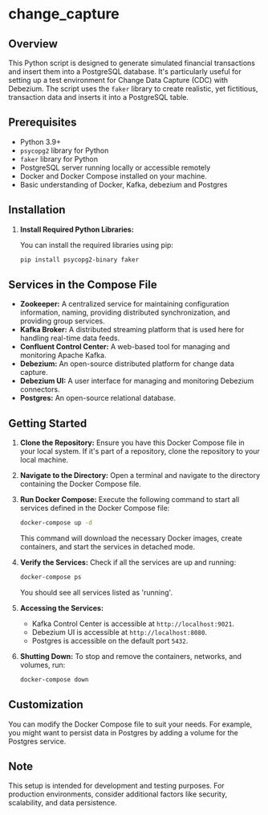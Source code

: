 # change_capture

## Overview

This Python script is designed to generate simulated financial transactions and insert them into a PostgreSQL database. It's particularly useful for setting up a test environment for Change Data Capture (CDC) with Debezium. The script uses the `faker` library to create realistic, yet fictitious, transaction data and inserts it into a PostgreSQL table.



## Prerequisites

- Python 3.9+
- `psycopg2` library for Python
- `faker` library for Python
- PostgreSQL server running locally or accessible remotely
- Docker and Docker Compose installed on your machine.
- Basic understanding of Docker, Kafka, debezium and Postgres 

## Installation

1. **Install Required Python Libraries:**

   You can install the required libraries using pip:

   ```bash
   pip install psycopg2-binary faker
   ```

## Services in the Compose File

- **Zookeeper:** A centralized service for maintaining configuration information, naming, providing distributed synchronization, and providing group services.
- **Kafka Broker:** A distributed streaming platform that is used here for handling real-time data feeds.
- **Confluent Control Center:** A web-based tool for managing and monitoring Apache Kafka.
- **Debezium:** An open-source distributed platform for change data capture.
- **Debezium UI:** A user interface for managing and monitoring Debezium connectors.
- **Postgres:** An open-source relational database.

## Getting Started

1. **Clone the Repository:**
   Ensure you have this Docker Compose file in your local system. If it's part of a repository, clone the repository to your local machine.

2. **Navigate to the Directory:**
   Open a terminal and navigate to the directory containing the Docker Compose file.

3. **Run Docker Compose:**
   Execute the following command to start all services defined in the Docker Compose file:

   ```bash
   docker-compose up -d
   ```

   This command will download the necessary Docker images, create containers, and start the services in detached mode.

4. **Verify the Services:**
   Check if all the services are up and running:

   ```bash
   docker-compose ps
   ```

   You should see all services listed as 'running'.

5. **Accessing the Services:**
   - Kafka Control Center is accessible at `http://localhost:9021`.
   - Debezium UI is accessible at `http://localhost:8080`.
   - Postgres is accessible on the default port `5432`.

6. **Shutting Down:**
   To stop and remove the containers, networks, and volumes, run:

   ```bash
   docker-compose down
   ```

## Customization
You can modify the Docker Compose file to suit your needs. For example, you might want to persist data in Postgres by adding a volume for the Postgres service.

## Note
This setup is intended for development and testing purposes. For production environments, consider additional factors like security, scalability, and data persistence.
